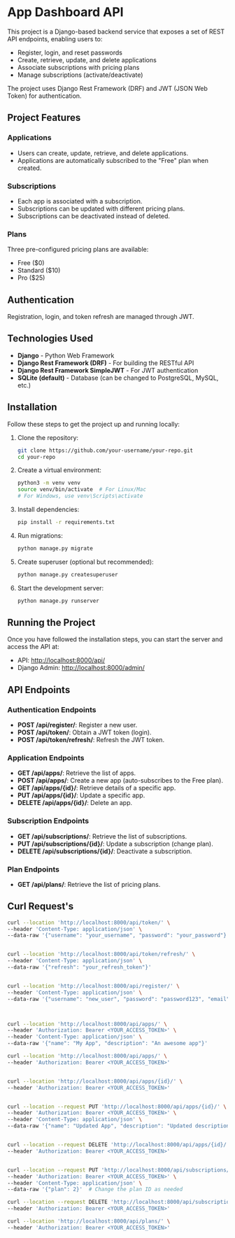 # App Dashboard API

This project is a Django-based backend service that exposes a set of REST API endpoints, enabling users to:

- Register, login, and reset passwords
- Create, retrieve, update, and delete applications
- Associate subscriptions with pricing plans
- Manage subscriptions (activate/deactivate)

The project uses Django Rest Framework (DRF) and JWT (JSON Web Token) for authentication.

## Project Features

### Applications

- Users can create, update, retrieve, and delete applications.
- Applications are automatically subscribed to the "Free" plan when created.

### Subscriptions

- Each app is associated with a subscription.
- Subscriptions can be updated with different pricing plans.
- Subscriptions can be deactivated instead of deleted.

### Plans

Three pre-configured pricing plans are available:
- Free ($0)
- Standard ($10)
- Pro ($25)

## Authentication

Registration, login, and token refresh are managed through JWT.

## Technologies Used

- **Django** - Python Web Framework
- **Django Rest Framework (DRF)** - For building the RESTful API
- **Django Rest Framework SimpleJWT** - For JWT authentication
- **SQLite (default)** - Database (can be changed to PostgreSQL, MySQL, etc.)

## Installation

Follow these steps to get the project up and running locally:

1. Clone the repository:

    ```bash
    git clone https://github.com/your-username/your-repo.git
    cd your-repo
    ```

2. Create a virtual environment:

    ```bash
    python3 -m venv venv
    source venv/bin/activate  # For Linux/Mac
    # For Windows, use venv\Scripts\activate
    ```

3. Install dependencies:

    ```bash
    pip install -r requirements.txt
    ```

4. Run migrations:

    ```bash
    python manage.py migrate
    ```

5. Create superuser (optional but recommended):

    ```bash
    python manage.py createsuperuser
    ```

6. Start the development server:

    ```bash
    python manage.py runserver
    ```

## Running the Project

Once you have followed the installation steps, you can start the server and access the API at:

- API: [http://localhost:8000/api/](http://localhost:8000/api/)
- Django Admin: [http://localhost:8000/admin/](http://localhost:8000/admin/)

## API Endpoints

### Authentication Endpoints

- **POST /api/register/**: Register a new user.
- **POST /api/token/**: Obtain a JWT token (login).
- **POST /api/token/refresh/**: Refresh the JWT token.

### Application Endpoints

- **GET /api/apps/**: Retrieve the list of apps.
- **POST /api/apps/**: Create a new app (auto-subscribes to the Free plan).
- **GET /api/apps/{id}/**: Retrieve details of a specific app.
- **PUT /api/apps/{id}/**: Update a specific app.
- **DELETE /api/apps/{id}/**: Delete an app.

### Subscription Endpoints

- **GET /api/subscriptions/**: Retrieve the list of subscriptions.
- **PUT /api/subscriptions/{id}/**: Update a subscription (change plan).
- **DELETE /api/subscriptions/{id}/**: Deactivate a subscription.

### Plan Endpoints

- **GET /api/plans/**: Retrieve the list of pricing plans.

## Curl Request's


```bash
curl --location 'http://localhost:8000/api/token/' \
--header 'Content-Type: application/json' \
--data-raw '{"username": "your_username", "password": "your_password"}'


curl --location 'http://localhost:8000/api/token/refresh/' \
--header 'Content-Type: application/json' \
--data-raw '{"refresh": "your_refresh_token"}'


curl --location 'http://localhost:8000/api/register/' \
--header 'Content-Type: application/json' \
--data-raw '{"username": "new_user", "password": "password123", "email": "new_user@example.com"}'



curl --location 'http://localhost:8000/api/apps/' \
--header 'Authorization: Bearer <YOUR_ACCESS_TOKEN>' \
--header 'Content-Type: application/json' \
--data-raw '{"name": "My App", "description": "An awesome app"}'

curl --location 'http://localhost:8000/api/apps/' \
--header 'Authorization: Bearer <YOUR_ACCESS_TOKEN>'


curl --location 'http://localhost:8000/api/apps/{id}/' \
--header 'Authorization: Bearer <YOUR_ACCESS_TOKEN>'


curl --location --request PUT 'http://localhost:8000/api/apps/{id}/' \
--header 'Authorization: Bearer <YOUR_ACCESS_TOKEN>' \
--header 'Content-Type: application/json' \
--data-raw '{"name": "Updated App", "description": "Updated description"}'


curl --location --request DELETE 'http://localhost:8000/api/apps/{id}/' \
--header 'Authorization: Bearer <YOUR_ACCESS_TOKEN>'


curl --location --request PUT 'http://localhost:8000/api/subscriptions/{id}/' \
--header 'Authorization: Bearer <YOUR_ACCESS_TOKEN>' \
--header 'Content-Type: application/json' \
--data-raw '{"plan": 2}'  # Change the plan ID as needed

curl --location --request DELETE 'http://localhost:8000/api/subscriptions/{id}/' \
--header 'Authorization: Bearer <YOUR_ACCESS_TOKEN>'

curl --location 'http://localhost:8000/api/plans/' \
--header 'Authorization: Bearer <YOUR_ACCESS_TOKEN>'


